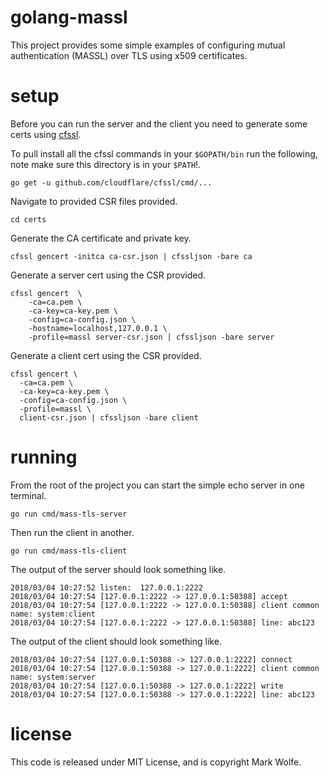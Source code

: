 # golang-massl

This project provides some simple examples of configuring mutual authentication (MASSL) over TLS using x509 certificates. 

# setup 

Before you can run the server and the client you need to generate some certs using [cfssl](https://github.com/cloudflare/cfssl).

To pull install all the cfssl commands in your `$GOPATH/bin` run the following, note make sure this directory is in your `$PATH`!.

```
go get -u github.com/cloudflare/cfssl/cmd/...
```

Navigate to provided CSR files provided.

```
cd certs
```

Generate the CA certificate and private key.

```
cfssl gencert -initca ca-csr.json | cfssljson -bare ca
```

Generate a server cert using the CSR provided.

```
cfssl gencert  \
    -ca=ca.pem \
    -ca-key=ca-key.pem \
    -config=ca-config.json \
    -hostname=localhost,127.0.0.1 \
    -profile=massl server-csr.json | cfssljson -bare server
```

Generate a client cert using the CSR provided.

```
cfssl gencert \
  -ca=ca.pem \
  -ca-key=ca-key.pem \
  -config=ca-config.json \
  -profile=massl \
  client-csr.json | cfssljson -bare client
```

# running

From the root of the project you can start the simple echo server in one terminal.

```
go run cmd/mass-tls-server
```

Then run the client in another.

```
go run cmd/mass-tls-client
```

The output of the server should look something like.

```
2018/03/04 10:27:52 listen:  127.0.0.1:2222
2018/03/04 10:27:54 [127.0.0.1:2222 -> 127.0.0.1:50388] accept
2018/03/04 10:27:54 [127.0.0.1:2222 -> 127.0.0.1:50388] client common name: system:client
2018/03/04 10:27:54 [127.0.0.1:2222 -> 127.0.0.1:50388] line: abc123
```

The output of the client should look something like.

```
2018/03/04 10:27:54 [127.0.0.1:50388 -> 127.0.0.1:2222] connect
2018/03/04 10:27:54 [127.0.0.1:50388 -> 127.0.0.1:2222] client common name: system:server
2018/03/04 10:27:54 [127.0.0.1:50388 -> 127.0.0.1:2222] write
2018/03/04 10:27:54 [127.0.0.1:50388 -> 127.0.0.1:2222] line: abc123
```

# license
This code is released under MIT License, and is copyright Mark Wolfe.  